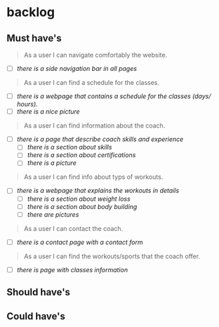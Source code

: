 # backlog

## Must have's

> As a user I can navigate comfortably the website.

- [ ] _there is a side navigation bar in all pages_

> As a user I can find a schedule for the classes.

- [ ] _there is a webpage that contains a schedule for the classes (days/
      hours)._
- [ ] _there is a nice picture_

> As a user I can find information about the coach.

- [ ] _there is a page that describe coach skills and experience_
  - [ ] _there is a section about skills_
  - [ ] _there is a section about certifications_
  - [ ] _there is a picture_

> As a user I can find info about typs of workouts.

- [ ] _there is a webpage that explains the workouts in details_
  - [ ] _there is a section about weight loss_
  - [ ] _there is a section about body building_
  - [ ] _there are pictures_

> As a user I can contact the coach.

- [ ] _there is a contact page with a contact form_

> As a user I can find the workouts/sports that the coach offer.

- [ ] _there is page with classes information_

## Should have's

## Could have's
